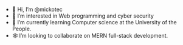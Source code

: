 - 👋 Hi, I’m @mickotec
- 👀 I’m interested in Web programming and cyber security
- 🌱 I’m currently learning Computer science at the University of the People.
- 🕸️ I’m looking to collaborate on MERN full-stack development.

<!---
mickotec/mickotec is a ✨ special ✨ repository because its `README.md` (this file) appears on your GitHub profile.
You can click the Preview link to take a look at your changes.
--->
